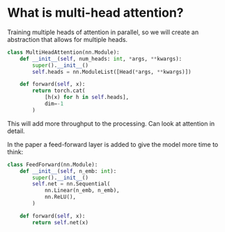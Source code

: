 # What is multi-head attention?

Training multiple heads of attention in parallel, so we will create an abstraction that allows for multiple heads.

```python
class MultiHeadAttention(nn.Module):
    def __init__(self, num_heads: int, *args, **kwargs):
        super().__init__()
        self.heads = nn.ModuleList([Head(*args, **kwargs)])

    def forward(self, x):
        return torch.cat(
            [h(x) for h in self.heads],
            dim=-1
        )
```

This will add more throughput to the processing. Can look at attention in detail.

In the paper a feed-forward layer is added to give the model more time to think:

```python
class FeedForward(nn.Module):
    def __init__(self, n_emb: int):
        super().__init__()
        self.net = nn.Sequential(
            nn.Linear(n_emb, n_emb),
            nn.ReLU(),
        )

    def forward(self, x):
        return self.net(x)
```